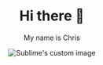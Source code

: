 
<h1 align="center"> Hi there 👋</h1>
<p align="center">My name is Chris</p>
<p align="center">
  <img src="https://stars.medv.io/chriswebb09/ARKitNavigationDemo.svg" alt="Sublime's custom image"/>
</p>
